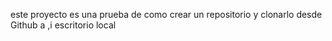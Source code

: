 este proyecto es una prueba de como crear un repositorio y clonarlo desde Github a ,i escritorio local